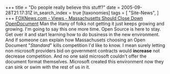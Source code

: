 +++
title = "Do people really believe this stuff?"
date = 2005-09-28T21:17:31Z
in_search_index = true
[taxonomies]
tags = [
"Site-News",
]
+++
<a href="http://www.foxnews.com/story/0,2933,170724,00.html">FOXNews.com - Views - Massachusetts Should Close Down OpenDocument</a> Man the litany of folks not getting it just keeps growing and growing. I'm going to say this one more time. Open Source is here to stay. Get over it and start learning how to do business in the new environment. And if someone can explain how Massachusets choosing an Open Document "<em>Standard</em>" kills competition I'd like to know. I mean surely letting non microsoft providers bid on government contracts would <strong>increase</strong> not decrease competition. And no one said microsoft couldn't offer the document format themselves. Microsoft created this environment now they can sink or swim with the rest of us in it.
